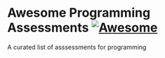 # Awesome Programming Assessments [![Awesome](https://awesome.re/badge-flat.svg)](https://awesome.re)
 A curated list of asssessments for programming
